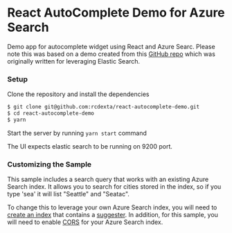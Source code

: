 # React AutoComplete Demo for Azure Search

Demo app for autocomplete widget using React and Azure Searc.  Please note this was based on a demo created from this [GitHub repo](https://github.com/rcdexta/react-autocomplete-demo) which was originally written for leveraging Elastic Search.  

### Setup

Clone the repository and install the dependencies

```bash
$ git clone git@github.com:rcdexta/react-autocomplete-demo.git
$ cd react-autocomplete-demo
$ yarn
```

Start the server by running `yarn start` command

The UI expects elastic search to be running on 9200 port.

### Customizing the Sample

This sample includes a search query that works with an existing Azure Search index.  It allows you to search for cities stored in the index, so if you type 'sea' it will list "Seattle" and "Seatac".  

To change this to leverage your own Azure Search index, you will need to [create an index](https://docs.microsoft.com/en-us/azure/search/search-create-index-portal) that contains a [suggester](https://docs.microsoft.com/en-us/rest/api/searchservice/suggesters).  In addition, for this sample, you will need to enable [CORS](https://docs.microsoft.com/en-us/rest/api/searchservice/create-index) for your Azure Search index.
